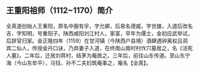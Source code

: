 ## 王重阳祖师（1112~1170）简介

全真道创始人王重阳，原名中服有孚，字允卿，后易名德威，字世雄，入道后改名吉，字知明，号重阳子。陕西咸阳刘江村人，家富，早年为儒士，金初应武举试，后辞官归家。金正隆四年（1159）在甘河镇（今陕西户县境）酒肆遇钟离权吕洞宾二仙人，传授金丹口诀，乃弃妻子入道，在终南山南时村作穴墓居之，名《活死人墓》。二年后，迁居刘蒋村，结茅为庵居之。三年后，前往山东传道。至山东宁海（今山东牟平），马钰、孙不二夫妇筑庵事之，庵名【全真】。
